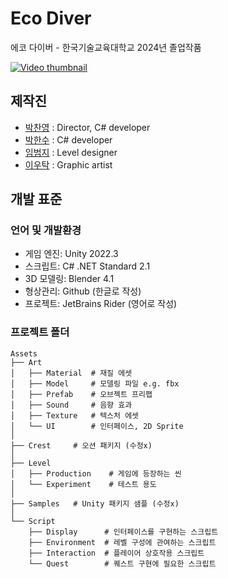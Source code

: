 # Eco Diver
에코 다이버 - 한국기술교육대학교 2024년 졸업작품

[![Video thumbnail](http://img.youtube.com/vi/jHwWPGVBufc/0.jpg)](http://www.youtube.com/watch?v=jHwWPGVBufc "Watch on YouTube")

## 제작진
- [박찬영](https://github.com/LazoYoung) : Director, C# developer
- [박한수](https://github.com/Invidam) : C# developer
- [임범지](https://github.com/limbj) : Level designer
- [이우탁](https://github.com/WooTak123) : Graphic artist

## 개발 표준
### 언어 및 개발환경
- 게임 엔진: Unity 2022.3
- 스크립트: C# .NET Standard 2.1
- 3D 모델링: Blender 4.1
- 형상관리: Github (한글로 작성)
- 프로젝트: JetBrains Rider (영어로 작성)

### 프로젝트 폴더
```
Assets
├── Art
│   ├── Material  # 재질 에셋 
│   ├── Model     # 모델링 파일 e.g. fbx
│   ├── Prefab    # 오브젝트 프리팹
│   ├── Sound     # 음향 효과
│   ├── Texture   # 텍스처 에셋
│   └── UI        # 인터페이스, 2D Sprite
│
├── Crest     # 오션 패키지 (수정x)
│
├── Level
│   ├── Production    # 게임에 등장하는 씬
│   └── Experiment    # 테스트 용도 
│
├── Samples   # Unity 패키지 샘플 (수정x)
│
└── Script
    ├── Display      # 인터페이스를 구현하는 스크립트
    ├── Environment  # 레벨 구성에 관여하는 스크립트
    ├── Interaction  # 플레이어 상호작용 스크립트
    └── Quest        # 퀘스트 구현에 필요한 스크립트
```
